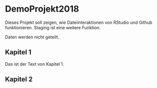 # DemoProjekt2018

Dieses Projekt soll zeigen, wie Dateiinteraktionen von RStudio und Github funktionieren. 
Staging ist eine weitere Funktion. 

Daten werden nicht geteilt.

## Kapitel 1
Das ist der Text von Kapitel 1.


## Kapitel 2